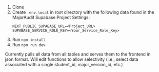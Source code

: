 1. Clone
2. Create `.env.local` in root directory with the following data found in the MajorAudit Supabase Project Settings:
    ```env
    NEXT_PUBLIC_SUPABASE_URL=<Project_URL>
    SUPABASE_SERVICE_ROLE_KEY=<Your_Service_Role_Key>
    ```
3. Run `npm install`
4. Run `npm run dev`

Currently pulls all data from all tables and serves them to the frontend in json format. Will edit functions to allow selectivity (i.e., select data associated with a single student_id, major_version_id, etc.)
